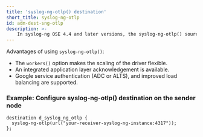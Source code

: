 ```yaml
---
title: 'syslog-ng-otlp() destination'
short_title: syslog-ng-otlp
id: adm-dest-sng-otlp
description: >-
    In syslog-ng OSE 4.4 and later versions, the syslog-ng-otlp() source and destination make it possible to transfer the internal representation of log messages between syslog-ng OSE instances, using the OpenTelemetry protocol. The syslog-ng-otlp() utilizes the OpenTelemetry protocol for efficient and reliable log message transmission instead of the traditional syslog-ng() drivers, which rely on simple TCP connections.
---
```


Advantages of using `syslog-ng-otlp()`:
* The `workers()` option makes the scaling of the driver flexible.
* An integrated application layer acknowledgement is available.
* Google service authentication (ADC or ALTS), and improved load balancing are supported.

### Example: Configure syslog-ng-otlp() destination on the sender node

```config
destination d_syslog_ng_otlp {
  syslog-ng-otlp(url("your-receiver-syslog-ng-instance:4317"));
};
```
